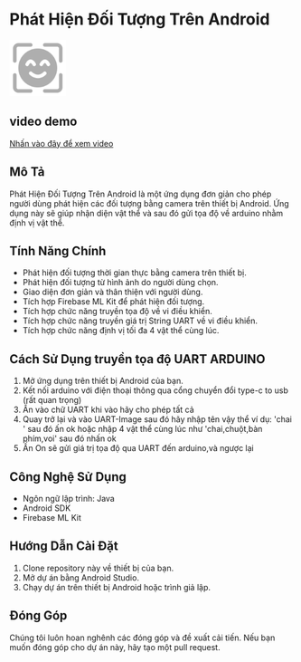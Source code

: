 # Phát Hiện Đối Tượng Trên Android

<img width="100" alt="icon-image-detection" src="app/src/main/res/drawable/icon.png">

## video demo  

[Nhấn vào đây để xem video](https://drive.google.com/file/d/1I_TOUaBGab6d6XzOKA1KlsAntyYz1El2/view?usp=sharing)




## Mô Tả  
Phát Hiện Đối Tượng Trên Android là một ứng dụng đơn giản cho phép người dùng phát hiện các đối tượng bằng camera trên thiết bị Android. Ứng dụng này sẽ giúp nhận diện vật thể và sau đó gửi tọa độ về arduino nhằm định vị vật thể. 

## Tính Năng Chính  
- Phát hiện đối tượng thời gian thực bằng camera trên thiết bị.  
- Phát hiện đối tượng từ hình ảnh do người dùng chọn.  
- Giao diện đơn giản và thân thiện với người dùng.  
- Tích hợp Firebase ML Kit để phát hiện đối tượng.
- Tích hợp chức năng truyền tọa độ về vi điều khiển.
- Tích hợp chức năng truyền giá trị String UART về vi điều khiển.
- Tích hợp chức năng định vị tối đa 4 vật thể cùng lúc.   

## Cách Sử Dụng truyền tọa độ UART ARDUINO
1. Mở ứng dụng trên thiết bị Android của bạn.  
2. Kết nối arduino với điện thoại thông qua cổng chuyển đổi type-c to usb (rất quan trọng)
3. Ấn vào chữ UART khi vào hãy cho phép tất cả
4. Quay trở lại và vào UART-Image sau đó hãy nhập tên vậy thể ví dụ: 'chai ' sau đó ấn ok hoặc nhập 4 vật thể cùng lúc như 'chai,chuột,bàn phím,voi' sau đó nhấn ok
5. Ấn On sẽ gửi giá trị tọa độ qua UART đến arduino,và ngược lại

## Công Nghệ Sử Dụng  
- Ngôn ngữ lập trình: Java  
- Android SDK  
- Firebase ML Kit  

## Hướng Dẫn Cài Đặt  
1. Clone repository này về thiết bị của bạn.  
2. Mở dự án bằng Android Studio.  
3. Chạy dự án trên thiết bị Android hoặc trình giả lập.  

## Đóng Góp  
Chúng tôi luôn hoan nghênh các đóng góp và đề xuất cải tiến. Nếu bạn muốn đóng góp cho dự án này, hãy tạo một pull request.  


